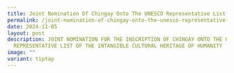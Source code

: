 ```yaml
---
title: Joint Nomination Of Chingay Onto The UNESCO Representative List Of ICH
permalink: /joint-nomination-of-chingay-onto-the-unesco-representative-list-of-ich/
date: 2024-11-05
layout: post
description: JOINT NOMINATION FOR THE INSCRIPTION OF CHINGAY ONTO THE UNESCO
  REPRESENTATIVE LIST OF THE INTANGIBLE CULTURAL HERITAGE OF HUMANITY
image: ""
variant: tiptap
---
```

